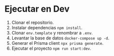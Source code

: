 # Ejecutar en Dev

1. Clonar el repositorio.
2. Instalar dependencias `npm install`.
3. Clonar `env.template` y renombrar a `.env`.
4. Levantar la base de datos `docker-compose up -d`.
5. Generar el Prisma client `npx prisma generate`.
6. Ejecutar el proyecto `npm run start:dev`.
